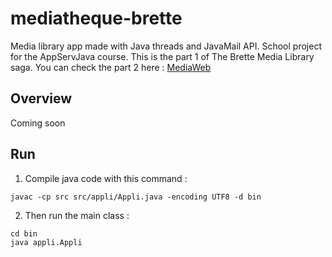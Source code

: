 # mediatheque-brette

Media library app made with Java threads and JavaMail API.
School project for the AppServJava course.
This is the part 1 of The Brette Media Library saga. You can check the part 2 here : [MediaWeb](https://github.com/Aleryc/mediatheque-brette)

## Overview

Coming soon

## Run

1. Compile java code with this command :

```
javac -cp src src/appli/Appli.java -encoding UTF8 -d bin
```

2. Then run the main class :

```
cd bin
java appli.Appli
```
